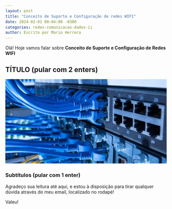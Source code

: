 ```yaml
---
layout: post
title: "Conceito de Suporte e Configuração de redes WIFI"
date: 2024-02-01 00:04:00 -0300
categories: redes-comunicacao-dados-ii
author: Escrito por Mario Herrera
---
```


Olá! Hoje vamos falar sobre **Conceito de Suporte e Configuração de Redes WIFI**

## TÍTULO (pular com 2 enters)


![](https://github.com/mariopuebla17/blog/blob/main/_images/202402/redes4.jpg?raw=true)

### Subtítulos (pular com 1 enter)

Agradeço sua leitura até aqui, e estou à disposição para tirar qualquer dúvida através do meu email, localizado no rodapé!

Valeu!